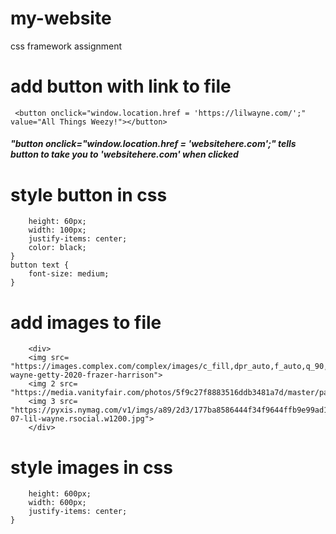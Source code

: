 # my-website
css framework assignment

# add button with link to file 
```  <button onclick="window.location.href = 'https://lilwayne.com/';" value="All Things Weezy!"></button> ```
##### "button onclick="window.location.href = 'websitehere.com';" tells button to take you to 'websitehere.com' when clicked

# style button in css
``` button {
    height: 60px;
    width: 100px;
    justify-items: center;
    color: black;
}
button text {
    font-size: medium;
}
```
# add images to file
``` <div></div>
    <div>
    <img src= "https://images.complex.com/complex/images/c_fill,dpr_auto,f_auto,q_90,w_1400/fl_lossy,pg_1/lh8fmadxkcg4yxd6xbad/lil-wayne-getty-2020-frazer-harrison">
    <img 2 src= "https://media.vanityfair.com/photos/5f9c27f8883516ddb3481a7d/master/pass/wayne.jpg">
    <img 3 src= "https://pyxis.nymag.com/v1/imgs/a89/2d3/177ba8586444f34f9644ffb9e99ad12caa-07-lil-wayne.rsocial.w1200.jpg">
    </div>
```
# style images in css
``` img {
    height: 600px;
    width: 600px;
    justify-items: center;
}
```



    
    
    

